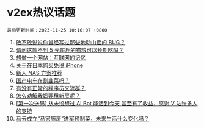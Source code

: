 # v2ex热议话题

`最后更新时间：2023-11-25 10:16:07 +0800`

1. [敢不敢说说你曾经写过那些地动山摇的 BUG？](https://www.v2ex.com/t/994763)
1. [请问这款不到 5 元每斤的猫粮可以长期吃吗？](https://www.v2ex.com/t/994738)
1. [想做一个网站：互联网的记忆](https://www.v2ex.com/t/994818)
1. [关于在日本购买免税 iPhone](https://www.v2ex.com/t/994777)
1. [新人 NAS 方案推荐](https://www.v2ex.com/t/994862)
1. [国产电车在割韭菜吗？](https://www.v2ex.com/t/994845)
1. [有没有正常的程序员交流群？](https://www.v2ex.com/t/994819)
1. [怎么劝解我妈要租新房呢？](https://www.v2ex.com/t/994848)
1. [[第一次送码] 从未设想过 AI Bot 能活到今天,甚至有了收益，感谢 V 站许多人的支持](https://www.v2ex.com/t/995010)
1. [马云成立“马家厨房”进军预制菜，未来生活什么变化吗？](https://www.v2ex.com/t/994875)

